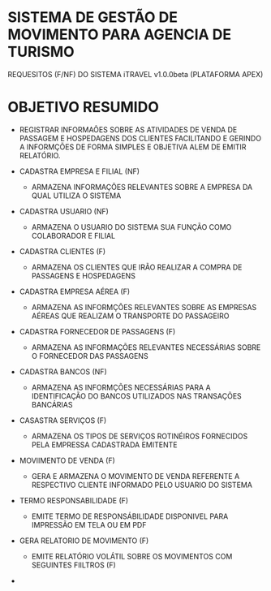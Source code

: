 # SISTEMA DE GESTÃO DE MOVIMENTO PARA AGENCIA DE TURISMO 

REQUESITOS (F/NF) DO SISTEMA iTRAVEL v1.0.0beta  (PLATAFORMA APEX)

# OBJETIVO RESUMIDO
- REGISTRAR INFORMAÔES SOBRE AS ATIVIDADES DE VENDA DE PASSAGEM E HOSPEDAGENS DOS CLIENTES FACILITANDO E GERINDO A INFORMÇÕES DE FORMA SIMPLES E OBJETIVA ALEM DE    EMITIR RELATÓRIO.

+ CADASTRA EMPRESA E FILIAL (NF)
  - ARMAZENA INFORMAÇÕES RELEVANTES SOBRE A EMPRESA DA QUAL UTILIZA O SISTEMA

+ CADASTRA USUARIO  (NF)
  - ARMAZENA O USUARIO DO SISTEMA SUA FUNÇÃO COMO COLABORADOR E FILIAL

+ CADASTRA CLIENTES (F)
  - ARMAZENA OS CLIENTES QUE IRÃO REALIZAR A COMPRA DE PASSAGENS E HOSPEDAGENS

+ CADASTRA EMPRESA AÉREA (F)
  - ARMAZENA AS INFORMÇÕES RELEVANTES SOBRE AS EMPRESAS AÉREAS QUE REALIZAM O TRANSPORTE DO PASSAGEIRO

+ CADASTRA FORNECEDOR DE PASSAGENS (F)
  - ARMAZENA AS INFORMAÇÕES RELEVANTES NECESSÁRIAS SOBRE O FORNECEDOR DAS PASSAGENS

+ CADASTRA BANCOS (NF)
  - ARMAZENA AS INFORMÇÕES NECESSÁRIAS PARA A IDENTIFICAÇÃO DO BANCOS UTILIZADOS NAS TRANSAÇÕES BANCÁRIAS

+ CASASTRA SERVIÇOS (F)
  - ARMAZENA OS TIPOS DE SERVIÇOS ROTINÉIROS FORNECIDOS PELA EMPRESSA CADASTRADA EMITENTE 
 
+ MOVIIMENTO DE VENDA (F)
  - GERA E ARMAZENA O MOVIMENTO DE VENDA REFERENTE A RESPECTIVO CLIENTE INFORMADO PELO USUARIO DO SISTEMA

+ TERMO RESPONSABILIDADE (F)
  - EMITE TERMO DE RESPONSÁBILIDADE DISPONIVEL PARA IMPRESSÃO EM TELA OU EM PDF

+ GERA RELATORIO DE MOVIMENTO (F)
  - EMITE RELATÓRIO VOLÁTIL SOBRE OS MOVIMENTOS COM SEGUINTES FIILTROS (F) 





-